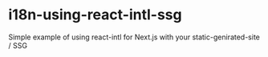 # i18n-using-react-intl-ssg
Simple example of using react-intl for Next.js with your static-genirated-site / SSG
